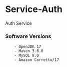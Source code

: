 # Service-Auth

Auth Service

### Software Versions

```
	- OpenJDK 17
	- Maven 3.6.0
	- MySQL 8.0
	- Amazon Corretto/17
```